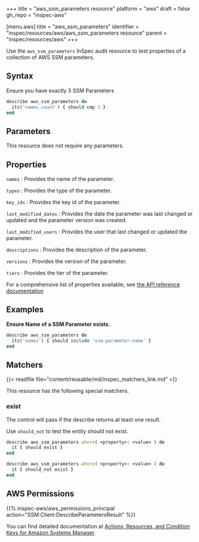 +++
title = "aws_ssm_parameters resource"
platform = "aws"
draft = false
gh_repo = "inspec-aws"

[menu.aws]
title = "aws_ssm_parameters"
identifier = "inspec/resources/aws/aws_ssm_parameters resource"
parent = "inspec/resources/aws"
+++

Use the `aws_ssm_parameters` InSpec audit resource to test properties of a collection of AWS SSM parameters.

## Syntax

 Ensure you have exactly 3 SSM Parameters

```ruby
describe aws_ssm_parameters do
  its('names.count') { should cmp 3 }
end
```

## Parameters

This resource does not require any parameters.

## Properties

`names`
: Provides the name of the parameter.

`types`
: Provides the type of the parameter.

`key_ids`
: Provides the key id of the parameter.

`last_modified_dates`
: Provides the date the parameter was last changed or updated and the parameter version was created.

`last_modified_users`
: Provides the user that last changed or updated the parameter.

`descriptions`
: Provides the description of the parameter.

`versions`
: Provides the version of the parameter.

`tiers`
: Provides the tier of the parameter.

For a comprehensive list of properties available, see [the API reference documentation](https://docs.aws.amazon.com/systems-manager/latest/APIReference/API_Parameter.html)

## Examples

**Ensure Name of a SSM Parameter exists.**

```ruby
describe aws_ssm_parameters do
  its('names') { should include 'ssm-parameter-name' }
end
```

## Matchers

{{< readfile file="content/reusable/md/inspec_matchers_link.md" >}}

This resource has the following special matchers.

### exist

The control will pass if the describe returns at least one result.

Use `should_not` to test the entity should not exist.

```ruby
describe aws_ssm_parameters.where( <property>: <value> ) do
  it { should exist }
end
```

```ruby
describe aws_ssm_parameters.where( <property>: <value> ) do
  it { should_not exist }
end
```

## AWS Permissions

{{% inspec-aws/aws_permissions_principal action="SSM:Client:DescribeParametersResult" %}}

You can find detailed documentation at [Actions, Resources, and Condition Keys for Amazon Systems Manager](https://docs.aws.amazon.com/IAM/latest/UserGuide/list_awssystemsmanager.html).
